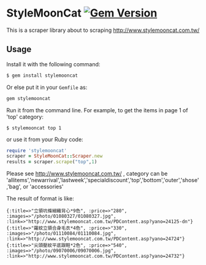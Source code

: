 # StyleMoonCat [![Gem Version](https://badge.fury.io/rb/stylemooncat.svg)](https://badge.fury.io/rb/stylemooncat)
This is a scraper library about to scraping http://www.stylemooncat.com.tw/


## Usage

Install it with the following command:
```sh
$ gem install stylemooncat
```

Or else put it in your `Gemfile` as:
```ruby
gem stylemooncat
```

Run it from the command line. For example, to get the items in page 1 of 'top' category:
```
$ stylemooncat top 1
```

or use it from your Ruby code:
````ruby
require 'stylemooncat'
scraper = StyleMoonCat::Scraper.new
results = scraper.scrape("top",1)
````

Please see http://www.stylemooncat.com.tw/ , category can be 'allitems','newarrival','lastweek','specialdiscount','top','bottom','outer','shose','bag', or 'accessories'

The result of format is like:
````
{:title=>"立領坑條細織背心*9色", :price=>"280", :images=>"/photo/01080327/01080327.jpg", :link=>"http://www.stylemooncat.com.tw/PDContent.asp?yano=24125-dn"}
{:title=>"羅紋立領合身毛衣*4色", :price=>"330", :images=>"/photo/01110084/01110084.jpg", :link=>"http://www.stylemooncat.com.tw/PDContent.asp?yano=24724"}
{:title=>"尖頭壓紋平底跟鞋*2色", :price=>"540", :images=>"/photo/09070006/09070006.jpg", :link=>"http://www.stylemooncat.com.tw/PDContent.asp?yano=24732"}
````
